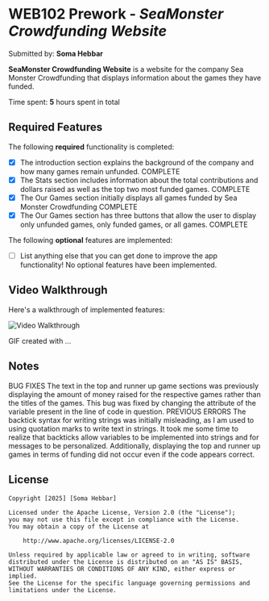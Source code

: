 # WEB102 Prework - *SeaMonster Crowdfunding Website*

Submitted by: **Soma Hebbar**

**SeaMonster Crowdfunding Website** is a website for the company Sea Monster Crowdfunding that displays information about the games they have funded.

Time spent: **5** hours spent in total

## Required Features

The following **required** functionality is completed:

* [x] The introduction section explains the background of the company and how many games remain unfunded.
COMPLETE
* [x] The Stats section includes information about the total contributions and dollars raised as well as the top two most funded games.
COMPLETE
* [x] The Our Games section initially displays all games funded by Sea Monster Crowdfunding
COMPLETE
* [x] The Our Games section has three buttons that allow the user to display only unfunded games, only funded games, or all games.
COMPLETE

The following **optional** features are implemented:

* [ ] List anything else that you can get done to improve the app functionality!
No optional features have been implemented.

## Video Walkthrough

Here's a walkthrough of implemented features:

<img src='WEB102PreworkRec.mp4' title='Video Walkthrough' width='' alt='Video Walkthrough' />

<!-- Replace this with whatever GIF tool you used! -->
GIF created with ...  
<!-- Recommended tools:
[Kap](https://getkap.co/) for macOS
[ScreenToGif](https://www.screentogif.com/) for Windows
[peek](https://github.com/phw/peek) for Linux. -->

## Notes
BUG FIXES
The text in the top and runner up game sections was previously displaying the amount of money raised for the respective games rather than the titles of the games. This bug was fixed by changing the attribute of the variable present in the line of code in question.
PREVIOUS ERRORS
The backtick syntax for writing strings was initially misleading, as I am used to using quotation marks to write text in strings.
It took me some time to realize that backticks allow variables to be implemented into strings and for messages to be personalized. Additionally, displaying the top and runner up games in terms of funding did not occur even if the code appears correct.

## License

    Copyright [2025] [Soma Hebbar]

    Licensed under the Apache License, Version 2.0 (the "License");
    you may not use this file except in compliance with the License.
    You may obtain a copy of the License at

        http://www.apache.org/licenses/LICENSE-2.0

    Unless required by applicable law or agreed to in writing, software
    distributed under the License is distributed on an "AS IS" BASIS,
    WITHOUT WARRANTIES OR CONDITIONS OF ANY KIND, either express or implied.
    See the License for the specific language governing permissions and
    limitations under the License.

